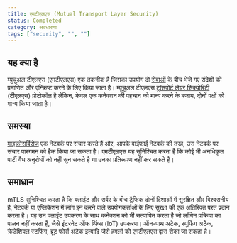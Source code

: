 ```yaml
---
title: एमटीएलएस (Mutual Transport Layer Security)
status: Completed
category: अवधारणा
tags: ["security", "", ""]
---
```


## यह क्या है

म्युचुअल टीएलएस (एमटीएलएस) एक तकनीक है जिसका उपयोग दो [सेवाओं](/service/) के बीच भेजे गए संदेशों को प्रमाणित और एन्क्रिप्ट करने के लिए किया जाता है। म्यूचुअल टीएलएस [ट्रांसपोर्ट लेयर सिक्योरिटी](/transport-layer-security/) (टीएलएस) प्रोटोकॉल है लेकिन, केवल एक कनेक्शन की पहचान को मान्य करने के बजाय, दोनों पक्षों को मान्य किया जाता है।

## समस्या

[माइक्रोसर्विसेज](/microservices/) एक नेटवर्क पर संचार करते हैं और, आपके वाईफाई नेटवर्क की तरह, उस नेटवर्क पर संचार पारगमन को हैक किया जा सकता है। एमटीएलएस यह सुनिश्चित करता है कि कोई भी अनधिकृत पार्टी वैध अनुरोधों को नहीं सुन सकते है या उनका प्रतिरूपण नहीं कर सकते है।

## समाधान

mTLS सुनिश्चित करता है कि क्लाइंट और सर्वर के बीच ट्रैफिक दोनों दिशाओं में सुरक्षित और विश्वसनीय है, नेटवर्क या एप्लिकेशन में लॉग इन करने वाले उपयोगकर्ताओं के लिए सुरक्षा की एक अतिरिक्त परत प्रदान करता है। यह उन क्लाइंट उपकरण के साथ कनेक्शन को भी सत्यापित करता है जो लॉगिन प्रक्रिया का पालन नहीं करता हैं, जैसे इंटरनेट ऑफ थिंग्स (IoT) उपकरण। ऑन-पाथ अटैक, स्पूफिंग अटैक, क्रेडेंशियल स्टफिंग, ब्रूट फोर्स अटैक इत्यादि जैसे हमलों को एमटीएलएस द्वारा रोका जा सकता है।
